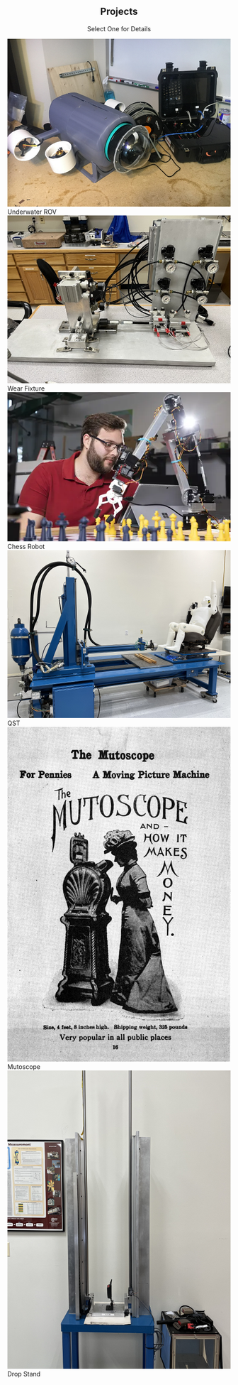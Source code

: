 <div class="text_container">

<h2 align="center">Projects</h2>
<p align="center">Select One for Details</p>

<div class="grid">

<div id="item1" class="container">
    <a href="/Projects/UROV"><img src="/assets/images/UROV/UROV_web.png" alt="UROV" class="image"></a>
    <div class="overlay">
        <div class="text">Underwater ROV</div>
    </div>
</div>

<div id="item2" class="container">
    <a href="/Projects/wearfixture"><img src="/assets/images/WearFixture/wearfixture_web.png" alt="Wear Fixture" class="image"></a>
    <div class="overlay">
        <div class="text">Wear Fixture</div>
     </div>
</div>


<div id="item3" class="container">
    <a href="/Projects/chessrobot"><img src="/assets/images/engineering-MS.jpg" alt="Chess Robot" class="image"> </a>
    <div class="overlay">
        <div class="text">Chess Robot</div>
    </div>
</div>

<div id="item4" class="container">
    <a href="/Projects/QST"><img src="/assets/images/QST/QST_Overall_web.png" alt="QST" class="image"></a>
    <div class="overlay">
        <div class="text">QST</div>
    </div>
</div>

<div id="item5" class="container">
  <a href="/Projects/mutoscope"><img src="/assets/images/Mutoscope/mutoscope_ad.jpg" alt="Mutoscope" class="image"></a>
  <div class="overlay">
    <div class="text">Mutoscope</div>
  </div>
</div>

<div id="item6" class="container">
  <a href="/Projects/dropstand"><img src="/assets/images/DropStand/DropStand_web.png" alt="Drop Stand" class="image"></a>
  <div class="overlay">
    <div class="text">Drop Stand</div>
  </div>
</div>

</div>

</div>
